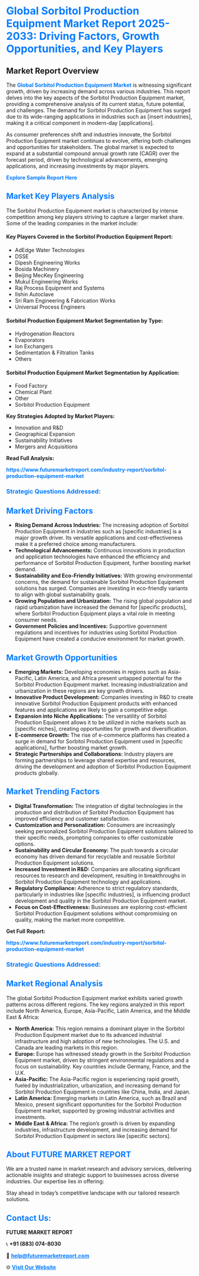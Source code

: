 <h1 style="color: #007BFF;">Global Sorbitol Production Equipment Market Report 2025-2033: Driving Factors, Growth Opportunities, and Key Players</h1>

<section id="overview">
<h2>Market Report Overview</h2>
<p>The <a href="https://www.futuremarketreport.com/industry-report/sorbitol-production-equipment-market" style="color: #007BFF; text-decoration: none;"><strong>Global Sorbitol Production Equipment Market</strong></a> is witnessing significant growth, driven by increasing demand across various industries. This report delves into the key aspects of the Sorbitol Production Equipment market, providing a comprehensive analysis of its current status, future potential, and challenges. The demand for Sorbitol Production Equipment has surged due to its wide-ranging applications in industries such as [insert industries], making it a critical component in modern-day [applications].</p>
<p>As consumer preferences shift and industries innovate, the Sorbitol Production Equipment market continues to evolve, offering both challenges and opportunities for stakeholders. The global market is expected to expand at a substantial compound annual growth rate (CAGR) over the forecast period, driven by technological advancements, emerging applications, and increasing investments by major players.</p>
</section>

<section id="overview">
<p><a href="https://www.futuremarketreport.com/request-sample/reportId=116322" style="color: #007BFF; text-decoration: none;"><strong>Explore Sample Report Here</strong></a></p>
</section>

<section id="key-players">
<h2 style="color: #007BFF;">Market Key Players Analysis</h2>
<p>The Sorbitol Production Equipment market is characterized by intense competition among key players striving to capture a larger market share. Some of the leading companies in the market include:</p>
<h4>Key Players Covered in the Sorbitol Production Equipment Report:</h4>
<ul><li>AdEdge Water Technologies</li><li>DSSE</li><li>Dipesh Engineering Works</li><li>Bosida Machinery</li><li>Beijing MecKey Engineering</li><li>Mukul Engineering Works</li><li>Raj Process Equipment and Systems</li><li>Ilshin Autoclave</li><li>Sri Ram Engineering &amp; Fabrication Works</li><li>Universal Process Engineers</li></ul>
<h4>Sorbitol Production Equipment Market Segmentation by Type:</h4>
<ul><li>Hydrogenation Reactors</li><li>Evaporators</li><li>Ion Exchangers</li><li>Sedimentation &amp; Filtration Tanks</li><li>Others</li></ul>

<h4>Sorbitol Production Equipment Market Segmentation by Application:</h4>
<ul><li>Food Factory</li><li>Chemical Plant</li><li>Other</li><li>Sorbitol Production Equipment</li></ul>
<p><strong>Key Strategies Adopted by Market Players:</strong></p>
<ul>
<li>Innovation and R&D</li>
<li>Geographical Expansion</li>
<li>Sustainability Initiatives</li>
<li>Mergers and Acquisitions</li>
</ul>
</section>

<section>
<p><strong>Read Full Analysis: </strong></p><a href="https://www.futuremarketreport.com/industry-report/sorbitol-production-equipment-market" style="color: #007BFF; text-decoration: none;"><strong>https://www.futuremarketreport.com/industry-report/sorbitol-production-equipment-market</strong></a>
<h3 style="color: #007BFF;">Strategic Questions Addressed:</h3>
</section>

<section id="driving-factors">
<h2 style="color: #007BFF;">Market Driving Factors</h2>
<ul>
<li><strong>Rising Demand Across Industries:</strong> The increasing adoption of Sorbitol Production Equipment in industries such as [specific industries] is a major growth driver. Its versatile applications and cost-effectiveness make it a preferred choice among manufacturers.</li>
<li><strong>Technological Advancements:</strong> Continuous innovations in production and application technologies have enhanced the efficiency and performance of Sorbitol Production Equipment, further boosting market demand.</li>
<li><strong>Sustainability and Eco-Friendly Initiatives:</strong> With growing environmental concerns, the demand for sustainable Sorbitol Production Equipment solutions has surged. Companies are investing in eco-friendly variants to align with global sustainability goals.</li>
<li><strong>Growing Population and Urbanization:</strong> The rising global population and rapid urbanization have increased the demand for [specific products], where Sorbitol Production Equipment plays a vital role in meeting consumer needs.</li>
<li><strong>Government Policies and Incentives:</strong> Supportive government regulations and incentives for industries using Sorbitol Production Equipment have created a conducive environment for market growth.</li>
</ul>
</section>

<section id="growth-opportunities">
<h2 style="color: #007BFF;">Market Growth Opportunities</h2>
<ul>
<li><strong>Emerging Markets:</strong> Developing economies in regions such as Asia-Pacific, Latin America, and Africa present untapped potential for the Sorbitol Production Equipment market. Increasing industrialization and urbanization in these regions are key growth drivers.</li>
<li><strong>Innovative Product Development:</strong> Companies investing in R&D to create innovative Sorbitol Production Equipment products with enhanced features and applications are likely to gain a competitive edge.</li>
<li><strong>Expansion into Niche Applications:</strong> The versatility of Sorbitol Production Equipment allows it to be utilized in niche markets such as [specific niches], creating opportunities for growth and diversification.</li>
<li><strong>E-commerce Growth:</strong> The rise of e-commerce platforms has created a surge in demand for Sorbitol Production Equipment used in [specific applications], further boosting market growth.</li>
<li><strong>Strategic Partnerships and Collaborations:</strong> Industry players are forming partnerships to leverage shared expertise and resources, driving the development and adoption of Sorbitol Production Equipment products globally.</li>
</ul>
</section>

<section id="trending-factors">
<h2 style="color: #007BFF;">Market Trending Factors</h2>
<ul>
<li><strong>Digital Transformation:</strong> The integration of digital technologies in the production and distribution of Sorbitol Production Equipment has improved efficiency and customer satisfaction.</li>
<li><strong>Customization and Personalization:</strong> Consumers are increasingly seeking personalized Sorbitol Production Equipment solutions tailored to their specific needs, prompting companies to offer customizable options.</li>
<li><strong>Sustainability and Circular Economy:</strong> The push towards a circular economy has driven demand for recyclable and reusable Sorbitol Production Equipment solutions.</li>
<li><strong>Increased Investment in R&D:</strong> Companies are allocating significant resources to research and development, resulting in breakthroughs in Sorbitol Production Equipment technology and applications.</li>
<li><strong>Regulatory Compliance:</strong> Adherence to strict regulatory standards, particularly in industries like [specific industries], is influencing product development and quality in the Sorbitol Production Equipment market.</li>
<li><strong>Focus on Cost-Effectiveness:</strong> Businesses are exploring cost-efficient Sorbitol Production Equipment solutions without compromising on quality, making the market more competitive.</li>
</ul>
</section>

<section>
<p><strong>Get Full Report: </strong></p><a href="https://www.futuremarketreport.com/industry-report/sorbitol-production-equipment-market" style="color: #007BFF; text-decoration: none;"><strong>https://www.futuremarketreport.com/industry-report/sorbitol-production-equipment-market</strong></a>
<h3 style="color: #007BFF;">Strategic Questions Addressed:</h3>
</section>


<section id="regional-analysis">
<h2 style="color: #007BFF;">Market Regional Analysis</h2>
<p>The global Sorbitol Production Equipment market exhibits varied growth patterns across different regions. The key regions analyzed in this report include North America, Europe, Asia-Pacific, Latin America, and the Middle East & Africa:</p>
<ul>
<li><strong>North America:</strong> This region remains a dominant player in the Sorbitol Production Equipment market due to its advanced industrial infrastructure and high adoption of new technologies. The U.S. and Canada are leading markets in this region.</li>
<li><strong>Europe:</strong> Europe has witnessed steady growth in the Sorbitol Production Equipment market, driven by stringent environmental regulations and a focus on sustainability. Key countries include Germany, France, and the U.K.</li>
<li><strong>Asia-Pacific:</strong> The Asia-Pacific region is experiencing rapid growth, fueled by industrialization, urbanization, and increasing demand for Sorbitol Production Equipment in countries like China, India, and Japan.</li>
<li><strong>Latin America:</strong> Emerging markets in Latin America, such as Brazil and Mexico, present significant opportunities for the Sorbitol Production Equipment market, supported by growing industrial activities and investments.</li>
<li><strong>Middle East & Africa:</strong> The region’s growth is driven by expanding industries, infrastructure development, and increasing demand for Sorbitol Production Equipment in sectors like [specific sectors].</li>
</ul>
</section>

<footer>
<h2 style="color: #007BFF;">About FUTURE MARKET REPORT</h2>
<p>We are a trusted name in market research and advisory services, delivering actionable insights and strategic support to businesses across diverse industries. Our expertise lies in offering:</p>

<p>Stay ahead in today’s competitive landscape with our tailored research solutions.</p>

<h2 style="color: #007BFF;">Contact Us:</h2>
<p><strong>FUTURE MARKET REPORT</strong></p>
<p>📞 <strong>+91 (883) 074-8030</strong></p>
<p>📧 <strong><a href="mailto:help@futuremarketreport.com" style="color: #007BFF;">help@futuremarketreport.com</a></strong></p>
<p>🌐 <strong><a href="https://www.futuremarketreport.com/" style="color: #007BFF;">Visit Our Website</a></strong></p>
</footer>